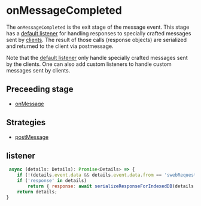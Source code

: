 # onMessageCompleted
The `onMessageCompleted` is the exit stage of the message event. This stage has a [default listener](#listener) for handling responses to specially crafted messages sent by [clients](../utils/swrclient.md). The result of those calls (response objects) are serialized and returned to the client via postmessage.

Note that the [default listener](#listener) only handle specially crafted messages sent by the clients. One can also add custom listeners to handle custom messages sent by clients. 


## Preceeding stage
- [onMessage](onMessage.md)

## Strategies
- [postMessage](../strategies/postMessage.md)


## listener
```javascript
 async (details: Details): Promise<Details> => {
    if (!(details.event.data && details.event.data.from == 'swebRequest')) return details;
    if ('response' in details)
        return { response: await serializeResponseForIndexedDB(details.response) }
    return details;
}
```



